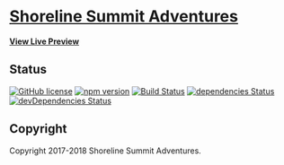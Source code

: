# [Shoreline Summit Adventures](http://shorelinesummitadventures.com/)

**[View Live Preview](http://shorelinesummitadventures.com/)**

## Status

[![GitHub license](https://img.shields.io/badge/license-MIT-blue.svg)](https://raw.githubusercontent.com/BlackrockDigital/startbootstrap-modern-business/master/LICENSE)
[![npm version](https://img.shields.io/npm/v/startbootstrap-modern-business.svg)](https://www.npmjs.com/package/startbootstrap-modern-business)
[![Build Status](https://travis-ci.org/jackjunliu/shorelinesummit.svg?branch=master)](https://travis-ci.org/jackjunliu/shorelinesummit)
[![dependencies Status](https://david-dm.org/jackjunliu/shorelinesummit/status.svg)](https://david-dm.org/jackjunliu/shorelinesummit)
[![devDependencies Status](https://david-dm.org/jackjunliu/shorelinesummit/dev-status.svg)](https://david-dm.org/BlackrockDigital/startbootstrap-modern-business?type=dev)



## Copyright

Copyright 2017-2018 Shoreline Summit Adventures.
